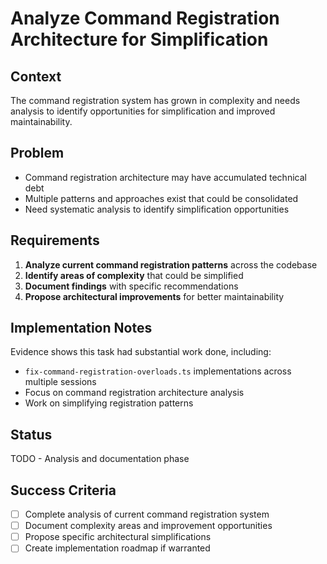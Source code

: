 # Analyze Command Registration Architecture for Simplification

## Context

The command registration system has grown in complexity and needs analysis to identify opportunities for simplification and improved maintainability.

## Problem

- Command registration architecture may have accumulated technical debt
- Multiple patterns and approaches exist that could be consolidated
- Need systematic analysis to identify simplification opportunities

## Requirements

1. **Analyze current command registration patterns** across the codebase
2. **Identify areas of complexity** that could be simplified
3. **Document findings** with specific recommendations
4. **Propose architectural improvements** for better maintainability

## Implementation Notes

Evidence shows this task had substantial work done, including:
- `fix-command-registration-overloads.ts` implementations across multiple sessions
- Focus on command registration architecture analysis
- Work on simplifying registration patterns

## Status

TODO - Analysis and documentation phase

## Success Criteria

- [ ] Complete analysis of current command registration system
- [ ] Document complexity areas and improvement opportunities  
- [ ] Propose specific architectural simplifications
- [ ] Create implementation roadmap if warranted
